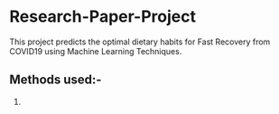 # Research-Paper-Project
This project predicts the optimal dietary habits for Fast Recovery from COVID19 using Machine Learning Techniques.
## Methods used:-
1.
